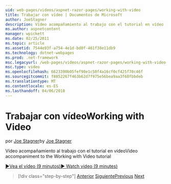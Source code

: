 ```yaml
---
uid: web-pages/videos/aspnet-razor-pages/working-with-video
title: Trabajar con vídeo | Documentos de Microsoft
author: JoeStagner
description: Vídeo acompañamiento al trabajo con el tutorial en vídeo
ms.author: aspnetcontent
manager: wpickett
ms.date: 02/25/2011
ms.topic: article
ms.assetid: 7544e93f-a754-4e1d-bd0f-461f38e11db9
ms.technology: dotnet-webpages
ms.prod: .net-framework
msc.legacyurl: /web-pages/videos/aspnet-razor-pages/working-with-video
msc.type: video
ms.openlocfilehash: 6623390b05fef98e1c50f4a16cf0cf425f70c46f
ms.sourcegitcommit: f8852267f463b62d7f975e56bea9aa3f68fbbdeb
ms.translationtype: MT
ms.contentlocale: es-ES
ms.lasthandoff: 04/06/2018
---
```

<a name="working-with-video"></a><span data-ttu-id="7ebb6-103">Trabajar con vídeo</span><span class="sxs-lookup"><span data-stu-id="7ebb6-103">Working with Video</span></span>
====================
<span data-ttu-id="7ebb6-104">por [Joe Stagner](https://github.com/JoeStagner)</span><span class="sxs-lookup"><span data-stu-id="7ebb6-104">by [Joe Stagner](https://github.com/JoeStagner)</span></span>

<span data-ttu-id="7ebb6-105">Vídeo acompañamiento al trabajo con el tutorial en vídeo</span><span class="sxs-lookup"><span data-stu-id="7ebb6-105">Video accompaniment to the Working with Video tutorial</span></span>

[<span data-ttu-id="7ebb6-106">&#9654;Vea el vídeo (9 minutos)</span><span class="sxs-lookup"><span data-stu-id="7ebb6-106">&#9654; Watch video (9 minutes)</span></span>](https://channel9.msdn.com/Blogs/ASP-NET-Site-Videos/working-with-video)

> [!div class="step-by-step"]
> <span data-ttu-id="7ebb6-107">[Anterior](working-with-images.md)
> [Siguiente](adding-email-to-your-web-site.md)</span><span class="sxs-lookup"><span data-stu-id="7ebb6-107">[Previous](working-with-images.md)
[Next](adding-email-to-your-web-site.md)</span></span>
